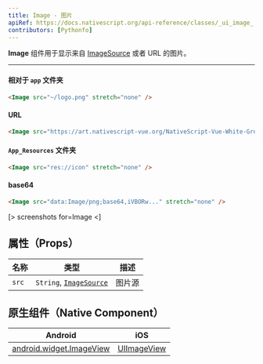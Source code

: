 ```yaml
---
title: Image - 图片
apiRef: https://docs.nativescript.org/api-reference/classes/_ui_image_.image
contributors: [Pythonfo]
---
```


**Image** 组件用于显示来自 [ImageSource](https://docs.nativescript.org/api-reference/modules/_image_source_) 或者 URL 的图片。

---

#### 相对于 `app` 文件夹

```html
<Image src="~/logo.png" stretch="none" />
```

#### URL

```html
<Image src="https://art.nativescript-vue.org/NativeScript-Vue-White-Green.png" stretch="none" />
```

#### `App_Resources` 文件夹

```html
<Image src="res://icon" stretch="none" />
```

#### base64

```html
<Image src="data:Image/png;base64,iVBORw..." stretch="none" />
```

[> screenshots for=Image <]

## 属性（Props）

| 名称 | 类型 | 描述 |
|------|------|-------------|
| `src` | `String`, [`ImageSource`](https://docs.nativescript.org/api-reference/modules/_image_source_) | 图片源|

## 原生组件（Native Component）

| Android | iOS |
|---------|-----|
| [android.widget.ImageView](https://developer.android.com/reference/android/widget/ImageView.html) | [UIImageView](https://developer.apple.com/documentation/uikit/UIImageView) |
